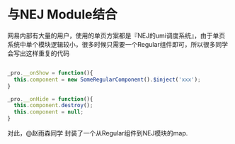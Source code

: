 # 与NEJ Module结合

网易内部有大量的用户，使用的单页方案都是『NEJ的umi调度系统』，由于单页系统中单个模块逻辑较小，很多时候只需要一个Regular组件即可，所以很多同学会写出这样重复的代码


```js

_pro.__onShow = function(){
  this.component = new SomeRegularComponent().$inject('xxx');
}

_pro.__onHide = function(){
  this.component.destroy();
  this.component = null;
}

```


对此，@赵雨森同学 封装了一个从Regular组件到NEJ模块的map. 